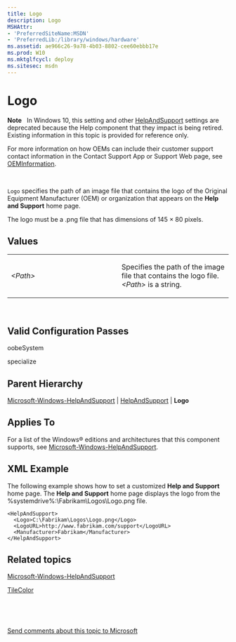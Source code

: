 ```yaml
---
title: Logo
description: Logo
MSHAttr:
- 'PreferredSiteName:MSDN'
- 'PreferredLib:/library/windows/hardware'
ms.assetid: ae966c26-9a78-4b03-8802-cee60ebbb17e
ms.prod: W10
ms.mktglfcycl: deploy
ms.sitesec: msdn
---
```


# Logo


**Note**  
In Windows 10, this setting and other [HelpAndSupport](microsoft-windows-helpandsupporthelpandsupport.md) settings are deprecated because the Help component that they impact is being retired. Existing information in this topic is provided for reference only.

For more information on how OEMs can include their customer support contact information in the Contact Support App or Support Web page, see [OEMInformation](microsoft-windows-shell-setupoeminformation.md).

 

`Logo` specifies the path of an image file that contains the logo of the Original Equipment Manufacturer (OEM) or organization that appears on the **Help and Support** home page.

The logo must be a .png file that has dimensions of 145 × 80 pixels.

## Values


<table>
<colgroup>
<col width="50%" />
<col width="50%" />
</colgroup>
<tbody>
<tr class="odd">
<td><p><em>&lt;Path&gt;</em></p></td>
<td><p>Specifies the path of the image file that contains the logo file. <em>&lt;Path&gt;</em> is a string.</p></td>
</tr>
</tbody>
</table>

 

## Valid Configuration Passes


oobeSystem

specialize

## Parent Hierarchy


[Microsoft-Windows-HelpAndSupport](microsoft-windows-helpandsupport.md) | [HelpAndSupport](microsoft-windows-helpandsupporthelpandsupport.md) | **Logo**

## Applies To


For a list of the Windows® editions and architectures that this component supports, see [Microsoft-Windows-HelpAndSupport](microsoft-windows-helpandsupport-win8-microsoft-windows-helpandsupport.md).

## XML Example


The following example shows how to set a customized **Help and Support** home page. The **Help and Support** home page displays the logo from the %systemdrive%:\\Fabrikam\\Logos\\Logo.png file.

``` syntax
<HelpAndSupport>
  <Logo>C:\Fabrikam\Logos\Logo.png</Logo>
  <LogoURL>http://www.fabrikam.com/support</LogoURL>
  <Manufacturer>Fabrikam</Manufacturer>
</HelpAndSupport>
```

## Related topics


[Microsoft-Windows-HelpAndSupport](microsoft-windows-helpandsupport.md)

[TileColor](microsoft-windows-helpandsupporthelpandsupporttilecolor.md)

 

 

[Send comments about this topic to Microsoft](mailto:wsddocfb@microsoft.com?subject=Documentation%20feedback%20%5Bp_unattend\p_unattend%5D:%20Logo%20%20RELEASE:%20%2810/3/2016%29&body=%0A%0APRIVACY%20STATEMENT%0A%0AWe%20use%20your%20feedback%20to%20improve%20the%20documentation.%20We%20don't%20use%20your%20email%20address%20for%20any%20other%20purpose,%20and%20we'll%20remove%20your%20email%20address%20from%20our%20system%20after%20the%20issue%20that%20you're%20reporting%20is%20fixed.%20While%20we're%20working%20to%20fix%20this%20issue,%20we%20might%20send%20you%20an%20email%20message%20to%20ask%20for%20more%20info.%20Later,%20we%20might%20also%20send%20you%20an%20email%20message%20to%20let%20you%20know%20that%20we've%20addressed%20your%20feedback.%0A%0AFor%20more%20info%20about%20Microsoft's%20privacy%20policy,%20see%20http://privacy.microsoft.com/default.aspx. "Send comments about this topic to Microsoft")





